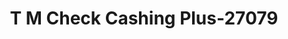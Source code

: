 ---
f_zip-code: 39074
f_state-code: MS
title: T M Check Cashing Plus-27079
f_phone: 601-469-5402
f_city-only: Forest
f_address: 802 W Third Street Forest
f_location-unique-id: '27079'
slug: t-m-check-cashing-plus-27079
updated-on: '2024-05-30T13:46:58.046Z'
created-on: '2024-05-30T13:36:59.803Z'
published-on: '2024-05-30T13:54:32.469Z'
f_city-state: cms/city/forest-ms.md
f_company: cms/company/t-m-check-cashing-plus.md
f_state: cms/state/mississippi.md
layout: '[payday-loan].html'
tags: payday-loan
---
